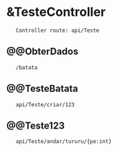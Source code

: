 # &TesteController
       Controller route: api/Teste
## @@ObterDados
       /batata
## @@TesteBatata
       api/Teste/criar/123
## @@Teste123
       api/Teste/andar/tururu/{pe:int}
